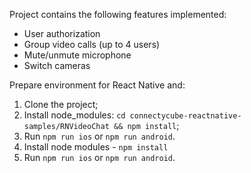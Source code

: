 
Project contains the following features implemented:

- User authorization
- Group video calls (up to 4 users)
- Mute/unmute microphone
- Switch cameras


Prepare environment for React Native and:

1. Clone the project;
2. Install node_modules: `cd connectycube-reactnative-samples/RNVideoChat && npm install`;
3. Run `npm run ios` or `npm run android`.
4. Install node modules - `npm install`
5. Run `npm run ios` or `npm run android`.

